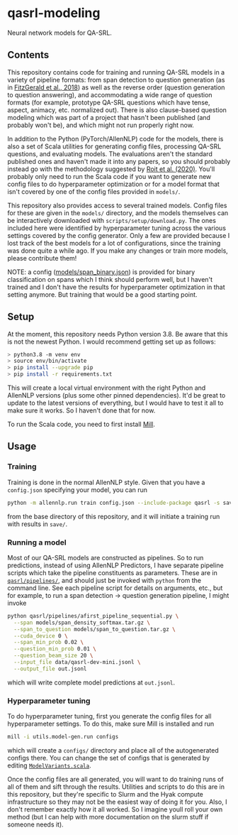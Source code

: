 # qasrl-modeling
Neural network models for QA-SRL.

## Contents

This repository contains code for training and running QA-SRL models in a variety of pipeline
formats: from span detection to question generation
(as in [FitzGerald et al., 2018](https://aclanthology.org/P18-1191.pdf))
as well as the reverse order (question generation to question answering),
and accommodating a wide range of question formats (for example, prototype QA-SRL questions which
have tense, aspect, animacy, etc. normalized out).
There is also clause-based question modeling which was part of a project that hasn't been published
(and probably won't be), and which might not run properly right now.

In addition to the Python (PyTorch/AllenNLP) code for the models, there is also a set of Scala
utilities for generating config files, processing QA-SRL questions, and evaluating models. The
evaluations aren't the standard published ones and haven't made it into any papers, so you should
probably instead go with the methodology suggested by
[Roit et al. (2020)](https://www.aclweb.org/anthology/2020.acl-main.626/).
You'll probably only need to run the Scala code if you want to generate new config files to do
hyperparameter optimization or for a model format that isn't covered by one of the config files
provided in `models/`.

This repository also provides access to several trained models. Config files for these are given in
the `models/` directory, and the models themselves can be interactively downloaded with
`scripts/setup/download.py`. The ones included here were identified by hyperparameter tuning across
the various settings covered by the config generator. Only a few are provided because I lost track
of the best models for a lot of configurations, since the training was done quite a while ago. If
you make any changes or train more models, please contribute them!

NOTE: a config ([models/span_binary.json](models/span_binary.json)) is provided for binary
classification on spans which I think should perform well, but I haven't trained and I don't have
the results for hyperparameter optimization in that setting anymore. But training that would be a
good starting point.

## Setup

At the moment, this repository needs Python version 3.8. Be aware that this is not the newest
Python. I would recommend getting set up as follows:
```bash
> python3.8 -m venv env
> source env/bin/activate
> pip install --upgrade pip
> pip install -r requirements.txt
```
This will create a local virtual environment with the right Python and AllenNLP versions (plus some
other pinned dependencies). It'd be great to update to the latest versions of everything,
but I would have to test it all to make sure it works. So I haven't done that for now.

To run the Scala code, you need to first install
[Mill](https://com-lihaoyi.github.io/mill/mill/Intro_to_Mill.html).

## Usage

### Training

Training is done in the normal AllenNLP style. Given that you have a `config.json` specifying your
model, you can run
```bash
python -m allennlp.run train config.json --include-package qasrl -s save
```
from the base directory of this repository, and it will initiate a training run with results in
`save/`.

### Running a model

Most of our QA-SRL models are constructed as pipelines. So to run predictions, instead of using
AllenNLP Predictors, I have separate pipeline scripts which take the pipeline constituents as
parameters. These are in [`qasrl/pipelines/`](qasrl/pipelines), and should just be invoked with
`python` from the command line. See each pipeline script for details on arguments, etc., but for
example, to run a span detection -> question generation pipeline, I might invoke
```bash
python qasrl/pipelines/afirst_pipeline_sequential.py \
  --span models/span_density_softmax.tar.gz \
  --span_to_question models/span_to_question.tar.gz \
  --cuda_device 0 \
  --span_min_prob 0.02 \
  --question_min_prob 0.01 \
  --question_beam_size 20 \
  --input_file data/qasrl-dev-mini.jsonl \
  --output_file out.jsonl
```
which will write complete model predictions at `out.jsonl`.

### Hyperparameter tuning

To do hyperparameter tuning, first you generate the config files for all hyperparameter settings.
To do this, make sure Mill is installed and run
```bash
mill -i utils.model-gen.run configs
```
which will create a `configs/` directory and place all of the autogenerated configs there. You can
change the set of configs that is generated by editing
[`ModelVariants.scala`](utils/model-gen/src-jvm/ModelVariants.scala).

Once the config files are all generated, you will want to do training runs of all of them and sift
through the results. Utilities and scripts to do this are in this repository, but they're specific
to Slurm and the Hyak compute infrastructure so they may not be the easiest way of doing it for you.
Also, I don't remember exactly how it all worked. So I imagine youll roll your own method (but I can
help with more documentation on the slurm stuff if someone needs it).


